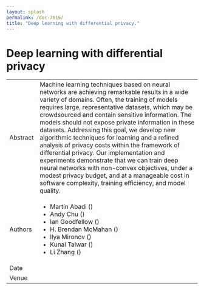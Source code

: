 ```yaml
---
layout: splash
permalink: /doc-7015/
title: "Deep learning with differential privacy."
---
```


# Deep learning with differential privacy 

<table>
    <tbody>
    <tr>
        <td>Abstract</td>
        <td>Machine learning techniques based on neural networks are achieving remarkable results in a wide variety of domains. Often, the training of models requires large, representative datasets, which may be crowdsourced and contain sensitive information. The models should not expose private information in these datasets. Addressing this goal, we develop new algorithmic techniques for learning and a refined analysis of privacy costs within the framework of differential privacy. Our implementation and experiments demonstrate that we can train deep neural networks with non-convex objectives, under a modest privacy budget, and at a manageable cost in software complexity, training efficiency, and model quality. </td>
    </tr>
    <tr>
        <td>Authors</td>
        <td>
            <ul>
                <li>Martín Abadi ()</li>
                <li>Andy Chu ()</li>
                <li>Ian Goodfellow ()</li>
                <li>H. Brendan McMahan () </li>
                <li>Ilya Mironov ()</li>
                <li>Kunal Talwar ()</li>
                <li>Li Zhang ()</li>
            </ul>
        </td>
    </tr>
    <tr>
        <td>Date</td>
        <td></td>
    </tr>
    <tr>
        <td>Venue</td>
        <td></td>
        </tr>
    </tbody>
</table>
